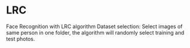 # LRC
Face Recognition with LRC algorithm
Dataset selection: Select images of same person in one folder, the algorithm will randomly select training and test photos.
